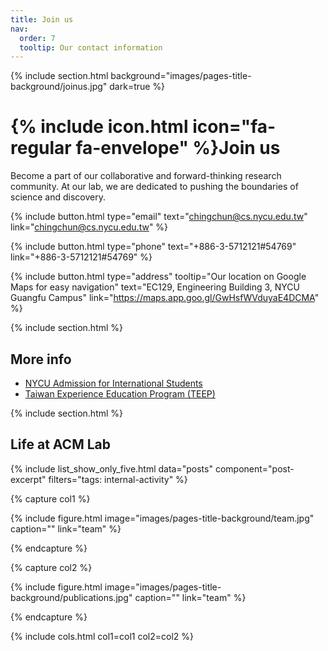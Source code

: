 ```yaml
---
title: Join us
nav:
  order: 7
  tooltip: Our contact information
---
```


{% include section.html background="images/pages-title-background/joinus.jpg" dark=true %}
# {% include icon.html icon="fa-regular fa-envelope" %}Join us

Become a part of our collaborative and forward-thinking research community. At our lab, we are dedicated to pushing the boundaries of science and discovery. 

{%
  include button.html
  type="email"
  text="chingchun@cs.nycu.edu.tw"
  link="chingchun@cs.nycu.edu.tw"
%}

{%
  include button.html
  type="phone"
  text="+886-3-5712121#54769"
  link="+886-3-5712121#54769"
%}

{%
  include button.html
  type="address"
  tooltip="Our location on Google Maps for easy navigation"
  text="EC129, Engineering Building 3, NYCU Guangfu Campus"
  link="https://maps.app.goo.gl/GwHsfWVduyaE4DCMA"
%}

{% include section.html %}
## More info
* [NYCU Admission for International Students](https://oia.nycu.edu.tw/oia/en/app/folder/781)
* [Taiwan Experience Education Program (TEEP)](https://teep.studyintaiwan.org/program/273)

{% include section.html %}
## Life at ACM Lab
{% include list_show_only_five.html data="posts" component="post-excerpt" filters="tags: internal-activity" %}

{% capture col1 %}

{%
  include figure.html
  image="images/pages-title-background/team.jpg"
  caption=""
  link="team"
%}

{% endcapture %}

{% capture col2 %}

{%
  include figure.html
  image="images/pages-title-background/publications.jpg"
  caption=""
  link="team"
%}

{% endcapture %}

{% include cols.html col1=col1 col2=col2 %}
